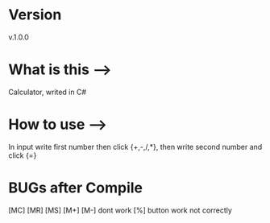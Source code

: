 # Version
v.1.0.0

# What is this -->
Calculator, writed in C# 

# How to use -->
In input write first number then click {+,-,/,*}, then write second number and click {=}

# BUGs after Compile 
[MC] [MR] [MS] [M+] [M-] dont work
[%] button work not correctly
